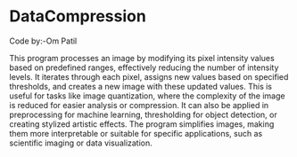 # DataCompression
Code by:-Om Patil

This program processes an image by modifying its pixel intensity values based on predefined ranges, effectively reducing the number of intensity levels. It iterates through each pixel, assigns new values based on specified thresholds, and creates a new image with these updated values. This is useful for tasks like image quantization, where the complexity of the image is reduced for easier analysis or compression. It can also be applied in preprocessing for machine learning, thresholding for object detection, or creating stylized artistic effects. The program simplifies images, making them more interpretable or suitable for specific applications, such as scientific imaging or data visualization.
